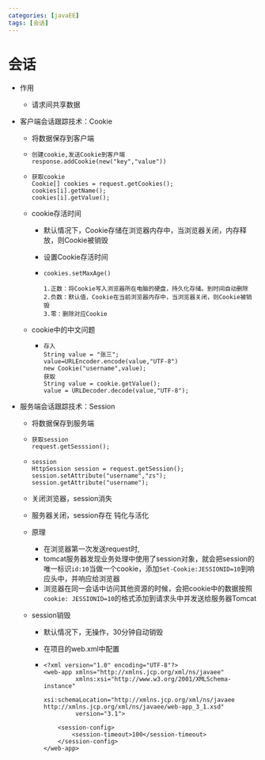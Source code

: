 ```yaml
---
categories: [javaEE]
tags: [会话]
---
```

# 会话

- 作用

  - 请求间共享数据

- 客户端会话跟踪技术：Cookie

  - 将数据保存到客户端

  - ```
    创建cookie,发送Cookie到客户端
    response.addCookie(new("key","value"))
    ```

  - ```
    获取cookie
    Cookie[] cookies = request.getCookies();
    cookies[i].getName();
    cookies[i].getValue();
    ```

  - cookie存活时间

    - 默认情况下，Cookie存储在浏览器内存中，当浏览器关闭，内存释放，则Cookie被销毁

    - 设置Cookie存活时间

    - ```
      cookies.setMaxAge()
      
      1.正数：将Cookie写入浏览器所在电脑的硬盘，持久化存储。到时间自动删除
      2.负数：默认值，Cookie在当前浏览器内存中，当浏览器关闭，则Cookie被销毁
      3.零：删除对应Cookie
      ```

  - cookie中的中文问题

    - ```
      存入
      String value = "张三";
      value=URLEncoder.encode(value,"UTF-8")
      new Cookie("username",value);
      获取
      String value = cookie.getValue();
      value = URLDecoder.decode(value,"UTF-8");
      ```

- 服务端会话跟踪技术：Session

  - 将数据保存到服务端

  - ```
    获取session
    request.getSesssion();
    ```

  - ```
    session
    HttpSession session = request.getSession();
    session.setAttribute("username","zs");
    session.getAttribute("username");
    ```

  - 关闭浏览器，session消失

  - 服务器关闭，session存在 钝化与活化

  - 原理

    - 在浏览器第一次发送request时,
    - tomcat服务器发现业务处理中使用了session对象，就会把session的唯一标识`id:10`当做一个cookie，添加`Set-Cookie:JESSIONID=10`到响应头中，并响应给浏览器
    - 浏览器在同一会话中访问其他资源的时候，会把cookie中的数据按照`cookie: JESSIONID=10`的格式添加到请求头中并发送给服务器Tomcat

  - session销毁

    - 默认情况下，无操作，30分钟自动销毁

    - 在项目的web.xml中配置

    - ```
      <?xml version="1.0" encoding="UTF-8"?>
      <web-app xmlns="http://xmlns.jcp.org/xml/ns/javaee"
               xmlns:xsi="http://www.w3.org/2001/XMLSchema-instance"
               xsi:schemaLocation="http://xmlns.jcp.org/xml/ns/javaee http://xmlns.jcp.org/xml/ns/javaee/web-app_3_1.xsd"
               version="3.1">
      
          <session-config>
              <session-timeout>100</session-timeout>
          </session-config>
      </web-app>
      ```

      

